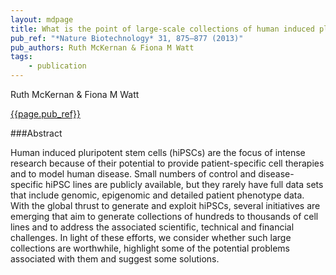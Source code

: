 ```yaml
---
layout: mdpage
title: What is the point of large-scale collections of human induced pluripotent stem cells?
pub_ref: "*Nature Biotechnology* 31, 875–877 (2013)"
pub_authors: Ruth McKernan & Fiona M Watt
tags:
    - publication
---
```


Ruth McKernan & Fiona M Watt

[{{page.pub_ref}}](http://www.nature.com/nbt/journal/v31/n10/full/nbt.2710.html)

###Abstract

Human induced pluripotent stem cells (hiPSCs) are the focus of intense research
because of their potential to provide patient-specific cell therapies and to
model human disease. Small numbers of control and disease-specific hiPSC lines
are publicly available, but they rarely have full data sets that include
genomic, epigenomic and detailed patient phenotype data. With the
global thrust to generate and exploit hiPSCs, several initiatives are emerging
that aim to generate collections of hundreds to thousands of cell lines and to
address the associated scientific, technical and financial challenges.
In light of these efforts, we consider whether such large collections are
worthwhile, highlight some of the potential problems associated with them and
suggest some solutions.
